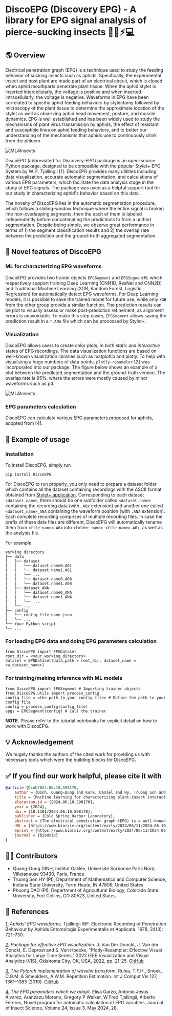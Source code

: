 # DiscoEPG (Discovery EPG) - A library for EPG signal analysis of pierce-sucking insects 🐞🍃⚡💻

## 🌎 Overview
Electrical penetration graph (EPG) is a technique used to study the feeding behavior of sucking insects such as aphids. Specifically, the experimental insect and host plant are made part of an electrical circuit, which is closed when aphid mouthparts penetrate plant tissue. When the aphid stylet is inserted intercellularly, the voltage is positive and when inserted intracellularly, the voltage is negative. Waveforms in EPG have been correlated to specific aphid feeding behaviors by stylectomy followed by microscopy of the plant tissue to determine the approximate location of the stylet as well as observing aphid head movement, posture, and muscle dynamics. EPG is well established and has been widely used to study the mechanisms of plant virus transmission by aphids, the effect of resistant and susceptible lines on aphid feeding behaviors, and to better our understanding of the mechanisms that aphids use to continuously drink from the phloem.   

![ML4Insects](/figures/workflow.png "Workflow of the segmentation approach used in the package.")

DiscoEPG (abbreviated for Discovery-EPG) package is an open-source Python package, designed to be compatible with the popular Stylet+ EPG System by W. F. Tjallingii [1]. DiscoEPG provides many utilities including data visualization, accurate automatic segmentation, and calculations of various EPG parameters, which facilitate the data analysis stage in the study of EPG signals. The package was used as a helpful support tool for our study in characterizing aphid's behavior based on this data. 

The novelty of DiscoEPG lies in the automatic segmentation procedure, which follows a sliding-window technique where the entire signal is broken into non-overlapping segments, then the each of them is labeled independently before concatenating the predictions to form a unified segmentation. Despite being simple, we observe great performance in terms of 1) the segment classification results and 2) the overlap rate between the prediction and the ground-truth aggregated segmentation. 

## 📁 Novel features of DiscoEPG

### ML for characterizing EPG waveforms
DiscoEPG provides two trainer objects `EPGSegment` and `EPGSegmentML` which respectively support training Deep Learning (CNN1D, ResNet and CNN2D) and Traditional Machine Learning (XGB, Random Forest, Logistic Regression) for automatically detect EPG waveforms. For Deep Learning models, it is possible to save the trained model for future use, while only `XGB` from the other group provide a similar function. The prediction results can be plot to visually assess or make post-prediction refinement, as alignment errors is unavoidable. To make this step easier, `EPGSegment` allows saving the prediction result in a `*.ANA` file which can be processed by Stylet+. 

### Visualization
DiscoEPG allows users to create color plots,  in both _static_ and _interactive_ states of EPG recordings. The data visualization functions are based on well-known visualization libraries such as matplotlib and plotly. To help with visualizing a huge numbers of data points, `plotly-resampler` [2] was incorporated into our package. The figure below shows an example of a plot between the predicted segmentation and the ground-truth version. The overlap rate is 95%, where the errors were mostly caused by minor waveforms such as pd. 

![ML4Insects](/figures/prediction.png)

### EPG parameters calculation 
DiscoEPG can calculate various EPG parameters proposed for aphids, adopted from [4].

### 
## 📓 Example of usage

### Installation
To install DiscoEPG, simply run 

``` 
pip install DiscoEPG
```

For DiscoEPG to run properly, you only need to prepare a dataset folder which contains all the dataset containing recordings with the ASCII format obtained from [Stylet+ application](https://www.DiscoEPGystems.eu/). Corresponding to each dataset `<dataset_name>`, there should be one subfolder called `<dataset_name>` containing the recording data (with `.A0x` extension) and another one called `<dataset_name>_ANA` containing the waveform position (with `.ANA` extension). Each complete recording comprises of multiple recording files. In case the prefix of these data files are different, DiscoEPG will automatically rename them from `<file_name>.A0x` into `<folder_name>_<file_name>.A0x`, as well as the analysis file.

For example 
```
working directory
├── data
│   ├── dataset
|   |   └── dataset.name0.A01
|   |   └── dataset.name1.A01
|   |   └── ...
|   |   └── dataset.name0.A08
|   |   └── dataset.name1.A08
|   ├── dataset_ANA
|   |   └── dataset.name0_ANA
|   |   └── dataset.name1_ANA
|   |   └── ...
|   └── ...
├── config
|   └── config_file_name.json
|	└── ...
└── Your Python script
└── ...
```

### For loading EPG data and doing EPG parameters calculation
```
from DiscoEPG import EPGDataset
root_dir = <your_working_directory>
dataset = EPGDataset(data_path = root_dir, dataset_name = <a_dataset_name>)
```

### For training/making inference with ML models
```
from DiscoEPG import EPGSegment # Importing trainer objects
from DiscoEPG.utils import process_config
config_file = <the_path_to_your_config_file> # Define the path to your config file
config = process_config(config_file)
epgs = EPGSegment(config) # Call the trainer
```
**NOTE.** Please refer to the tutorial notebooks for explicit detail on how to work with DiscoEPG. 

## 💡 Acknowledgement
We hugely thanks the authors of the cited work for providing us with necessary tools which were the building blocks for DiscoEPG. 

## ✅ If you find our work helpful, please cite it with

```bibtex
@article {Dinh2024.06.10.598170,
	author = {Dinh, Quang-Dung and Kunk, Daniel and Hy, Truong Son and Nalam, Vamsi J and Dao, Phuong},
	title = {Machine learning for characterizing plant-insect interactions through electrical penetration graphic signal},
	elocation-id = {2024.06.10.598170},
	year = {2024},
	doi = {10.1101/2024.06.10.598170},
	publisher = {Cold Spring Harbor Laboratory},
	abstract = {The electrical penetration graph (EPG) is a well-known technique that provides insights into the feeding behavior of insects with piercing-sucking mouthparts, mostly hemipterans. Since its inception in the 1960s, EPG has become indispensable in studying plant-insect interactions, revealing critical information about host plant selection, plant resistance, virus transmission, and responses to environmental factors. By integrating the plant and insect into an electrical circuit, EPG allows researchers to identify specific feeding behaviors based on distinct waveform patterns associated with activities within plant tissues. However, the traditional manual analysis of EPG waveform data is time-consuming and labor-intensive, limiting research throughput. This study presents a novel machine-learning approach to automate the segmentation and classification of EPG signals. We rigorously evaluated six diverse machine learning models, including neural networks, tree-based models, and logistic regressions, using an extensive dataset from aphid feeding experiments. Our results demonstrate that a Residual Network (ResNet) architecture achieved the highest overall waveform classification accuracy of 96.8\% and highest segmentation overlap rate of 84.4\%, highlighting the potential of machine learning for accurate and efficient EPG analysis. This automated approach promises to accelerate research in this field significantly and has the potential to be generalized to other insect species and experimental settings. Our findings underscore the value of applying advanced computational techniques to complex biological datasets, paving the way for a more comprehensive understanding of insect-plant interactions and their broader ecological implications. The source code for all experiments conducted within this study is publicly available at https://github.com/HySonLab/ML4InsectsCompeting Interest StatementThe authors have declared no competing interest.},
	URL = {https://www.biorxiv.org/content/early/2024/06/11/2024.06.10.598170},
	eprint = {https://www.biorxiv.org/content/early/2024/06/11/2024.06.10.598170.full.pdf},
	journal = {bioRxiv}
}
```

## 🧑‍🔬 Contributors
* Quang-Dung DINH, Institut Galilée, Universite Sorbonne Paris Nord, Villetaneuse 93430, Paris, France
* Truong Son HY (PI), Department of Mathematics and Computer Science, Indiana State University, Terre Haute, IN 47809, United States
* Phuong DAO (PI), Department of Agricultural Biology, Colorado State University, Fort Collins, CO 80523, United States

## 📖 References
[1.](https://onlinelibrary.wiley.com/doi/10.1111/j.1570-7458.1978.tb02836.x) _Aphids' EPG waveforms_. Tjallingii WF. Electronic Recording of Penetration Behaviour by Aphids Entomologia Experimentalis et Applicata. 1978; 24(3): 721–730.

[2.](https://ieeexplore.ieee.org/document/9973221) _Package for effective EPG visualization_. J. Van Der Donckt, J. Van der Donckt, E. Deprost and S. Van Hoecke, "Plotly-Resampler: Effective Visual Analytics for Large Time Series," 2022 IEEE Visualization and Visual Analytics (VIS), Oklahoma City, OK, USA, 2022, pp. 21-25. [GitHub](https://github.com/predict-idlab/plotly-resampler) 

[3.](https://link.springer.com/article/10.1007/s11263-019-01194-0) _The Pytorch implementation of wavelet transform_. Runia, T.F.H., Snoek, C.G.M. & Smeulders, A.W.M. Repetition Estimation. Int J Comput Vis 127, 1361–1383 (2019). [GitHub](https://github.com/tomrunia/PyTorchWavelets) 

[4.](https://academic.oup.com/jinsectscience/article/24/3/28/7701043) _The EPG parameters which we adopt_. Elisa Garzo, Antonio Jesús Álvarez, Aránzazu Moreno, Gregory P Walker, W Fred Tjallingii, Alberto Fereres, Novel program for automatic calculation of EPG variables, Journal of Insect Science, Volume 24, Issue 3, May 2024, 28.
